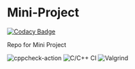 # Mini-Project

[![Codacy Badge](https://api.codacy.com/project/badge/Grade/b33051fc669240ecb7d9075732eded93)](https://app.codacy.com/gh/99002527/Mini-Project?utm_source=github.com&utm_medium=referral&utm_content=99002527/Mini-Project&utm_campaign=Badge_Grade)

Repo for Mini Project

![cppcheck-action](https://github.com/99002527/Mini-Project/workflows/cppcheck-action/badge.svg)
![C/C++ CI](https://github.com/99002527/Mini-Project/workflows/C/C++%20CI/badge.svg)
![Valgrind](https://github.com/99002527/Mini-Project/workflows/Valgrind/badge.svg)
